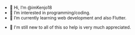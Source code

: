 - 👋 Hi, I’m @imKenjo18
- 👀 I’m interested in programming/coding.
- 🌱 I’m currently learning web development and also Flutter.
<!--- - 💞️ I’m looking to collaborate on ...
- 📫 How to reach me ... --->
- 👶 I'm still new to all of this so help is very much appreciated.

<!---
imKenjo18/imKenjo18 is a ✨ special ✨ repository because its `README.md` (this file) appears on your GitHub profile.
You can click the Preview link to take a look at your changes.
--->
